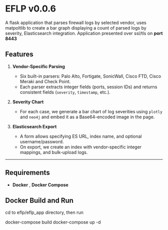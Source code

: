 # EFLP v0.0.6

A flask application that parses firewall logs by selected vendor, uses matpoltlib to create a bar graph displaying a count of parsed logs by severity, Elasticsearch integration. Application presented over ssl/tls on **port 8443** 

## Features

1. **Vendor-Specific Parsing**  
   - Six built-in parsers: Palo Alto, Fortigate, SonicWall, Cisco FTD, Cisco Meraki and Check Point.  
   - Each parser extracts integer fields (ports, session IDs) and returns consistent fields (`severity`, `timestamp`, etc.).

2. **Severity Chart**  
   - For each case, we generate a bar chart of log severities using `plotly` and `neo4j` and embed it as a Base64-encoded image in the page.

3. **Elasticsearch Export**  
   - A form allows specifying ES URL, index name, and optional username/password.  
   - On export, we create an index with vendor-specific integer mappings,  and bulk-upload logs.

---

## Requirements

- **Docker** , **Docker Compose**  

## Docker Build and Run

cd to eflp/eflp_app directory, then run 

docker-compose build
docker-compose up -d
